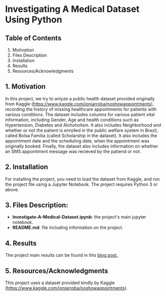 # Investigating A Medical Dataset Using Python

## Table of Contents
 1. Motivation
 2. Files Description
 3. Installation
 4. Results
 5. Resources/Acknowledgments

## 1. Motivation
In this project, we try to anlyze a public health dataset provided originally from Kaggle (https://www.kaggle.com/joniarroba/noshowappointments), recording the history of missing healthcare appointments for patients with various conditions. The dataset includes columns for various patient vital information, including Gender, Age and health conditions such as Hypertension, Diabetes and Alchoholism. It also includes Neighborhood and whether or not the patient is enrolled in the public welfare system in Brazil, called Bolsa Familia (called Scholarship in the dataset). It also includes the appointment date and the scheduling date, when the appointment was originally booked. Finally, the dataset also includes information on whether an SMS appointment message was recieved by the patiend or not.

## 2. Installation
For installing the project, you need to load the dataset from Kaggle, and run the project file using a Jupyter Notebook. The project requires Python 3 or above.

## 3. Files Description:
- <b>Investigate-A-Medical-Dataset.ipynb</b>: the project's main jupyter notebook.
- <b>README.md</b>: file including information on the project.

## 4. Results
The project main results can be found in this <a href="https://medium.com/@abdulrahmanalmana/some-factors-affecting-appointment-missing-in-brazil-92d54dccedcf">blog post </a>.

## 5. Resources/Acknowledgments
This project uses a dataset provided kindly by Kaggle (https://www.kaggle.com/joniarroba/noshowappointments).
